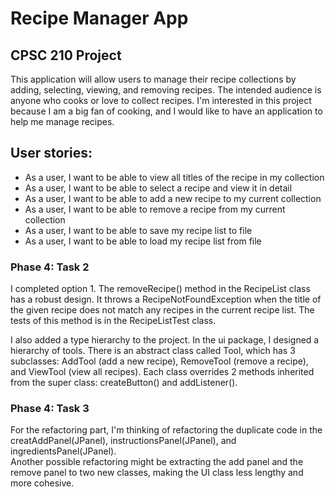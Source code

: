 # Recipe Manager App

## CPSC 210 Project
This application will allow users to manage their recipe collections by adding, selecting, viewing, and 
removing recipes. The intended audience is anyone who cooks or love to collect recipes. I'm interested in this project 
because I am a big fan of cooking, and I would like to have an application to help me 
manage recipes.

## User stories:
- As a user, I want to be able to view all titles of the recipe in my collection
- As a user, I want to be able to select a recipe and view it in detail
- As a user, I want to be able to add a new recipe to my current collection
- As a user, I want to be able to remove a recipe from my current collection
- As a user, I want to be able to save my recipe list to file
- As a user, I want to be able to load my recipe list from file

### Phase 4: Task 2
I completed option 1. The removeRecipe() method in the RecipeList class has a robust design. It throws a 
RecipeNotFoundException when the title of the given recipe does not match any recipes in the current recipe list. 
The tests of this method is in the RecipeListTest class.

I also added a type hierarchy to the project.
In the ui package, I designed a hierarchy of tools. There is an abstract class called Tool, which has 3 subclasses: 
AddTool (add a new recipe), RemoveTool (remove a recipe), and ViewTool (view all recipes). 
Each class overrides 2 methods inherited from the super class: createButton() and addListener().

### Phase 4: Task 3
For the refactoring part, I'm thinking of refactoring the duplicate code in the creatAddPanel(JPanel), 
instructionsPanel(JPanel), and ingredientsPanel(JPanel). \
Another possible refactoring might be extracting the add panel and the remove panel to two new classes, making the UI 
class less lengthy and more cohesive.

